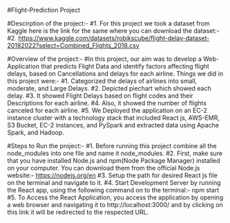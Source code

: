 #Flight-Prediction Project

#Descirption of the project:-
#1. For this project we took a dataset from Kaggle here is the link for the same where you can download the dataset:-
#2. https://www.kaggle.com/datasets/robikscube/flight-delay-dataset-20182022?select=Combined_Flights_2018.csv

#Overview of the project:-
#In this project, our aim was to develop a Web-Application that predicts Flight Data and identify factors affecting flight delays, based on Cancellations and delays for each airline. Things we did in this project were:-
#1. Categorized the delays of airlines into small, moderate, and Large Delays.
#2. Depicted piechart which showed each delay.
#3. It showed Flight Delays based on flight codes and their Descriptions for each airline.
#4. Also, it showed the number of flights canceled for each airline.
#5. We Deployed the application on an EC-2 instance cluster with a technology stack that included React js, AWS-EMR, S3 Bucket, EC-2 instances, and PySpark and extracted data using Apache Spark, and Hadoop.

#Steps to Run the project:-
#1. Before running this project combine all the node_modules into one file and name it node_modules.
#2. First, make sure that you have installed Node.js and npm(Node Package Manager) installed on your computer. You can download them from the official Node.js website:- https://nodejs.org/en
#3. Setup the path for desired React js file on the terminal and navigate to it.
#4. Start Development Server by running the React app, using the following command on to the terminal:- npm start
#5. To Access the React Application, you access the application by opening a web browser and navigating it to http://localhost:3000/ and by clicking on this link it will be redirected to the respected URL.

